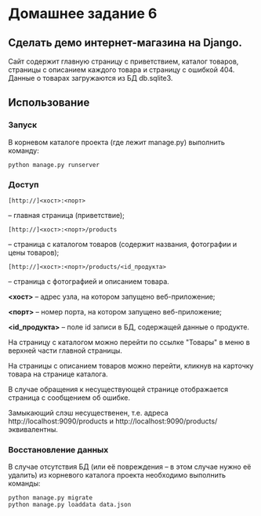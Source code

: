 # Домашнее задание 6
## Сделать демо интернет-магазина на Django.

Сайт содержит главную страницу с приветствием, каталог товаров, страницы с описанием каждого товара 
и страницу с ошибкой 404. Данные о товарах загружаются из БД db.sqlite3.

## Использование
### Запуск
В корневом каталоге проекта (где лежит manage.py) выполнить команду:

	python manage.py runserver

### Доступ
	[http://]<хост>:<порт>
– главная страница (приветствие);

	[http://]<хост>:<порт>/products
– страница с каталогом товаров (содержит названия, фотографии и цены товаров);

	[http://]<хост>:<порт>/products/<id_продукта>
– страница с фотографией и описанием товара.

**<хост>** – адрес узла, на котором запущено веб-приложение;

**<порт>** – номер порта, на котором запущено веб-приложение;

**<id_продукта>** – поле id записи в БД, содержащей данные о продукте.

На страницу с каталогом можно перейти по ссылке "Товары" в меню в верхней части главной страницы.

На страницы с описанием товаров можно перейти, кликнув на карточку товара на странице каталога.

В случае обращения к несуществующей странице отображается страница с сообщением об ошибке.

Замыкающий слэш несущественен, т.е. адреса http://localhost:9090/products и http://localhost:9090/products/ эквивалентны. 

### Восстановление данных
В случае отсутствия БД (или её повреждения – в этом случае нужно её удалить) из корневого каталога
проекта необходимо выполнить команды:

	python manage.py migrate
	python manage.py loaddata data.json